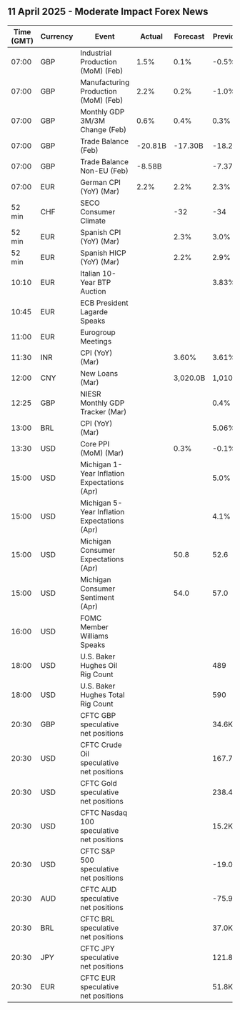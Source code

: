 ## 11 April 2025 - Moderate Impact Forex News

| Time (GMT) | Currency | Event | Actual | Forecast | Previous |
|------|----------|-------|--------|----------|----------|
| 07:00 | GBP | Industrial Production (MoM) (Feb) | 1.5% | 0.1% | -0.5% |
| 07:00 | GBP | Manufacturing Production (MoM) (Feb) | 2.2% | 0.2% | -1.0% |
| 07:00 | GBP | Monthly GDP 3M/3M Change (Feb) | 0.6% | 0.4% | 0.3% |
| 07:00 | GBP | Trade Balance (Feb) | -20.81B | -17.30B | -18.22B |
| 07:00 | GBP | Trade Balance Non-EU (Feb) | -8.58B |  | -7.37B |
| 07:00 | EUR | German CPI (YoY) (Mar) | 2.2% | 2.2% | 2.3% |
| 52 min | CHF | SECO Consumer Climate |  | -32 | -34 |
| 52 min | EUR | Spanish CPI (YoY) (Mar) |  | 2.3% | 3.0% |
| 52 min | EUR | Spanish HICP (YoY) (Mar) |  | 2.2% | 2.9% |
| 10:10 | EUR | Italian 10-Year BTP Auction |  |  | 3.83% |
| 10:45 | EUR | ECB President Lagarde Speaks |  |  |  |
| 11:00 | EUR | Eurogroup Meetings |  |  |  |
| 11:30 | INR | CPI (YoY) (Mar) |  | 3.60% | 3.61% |
| 12:00 | CNY | New Loans (Mar) |  | 3,020.0B | 1,010.0B |
| 12:25 | GBP | NIESR Monthly GDP Tracker (Mar) |  |  | 0.4% |
| 13:00 | BRL | CPI (YoY) (Mar) |  |  | 5.06% |
| 13:30 | USD | Core PPI (MoM) (Mar) |  | 0.3% | -0.1% |
| 15:00 | USD | Michigan 1-Year Inflation Expectations (Apr) |  |  | 5.0% |
| 15:00 | USD | Michigan 5-Year Inflation Expectations (Apr) |  |  | 4.1% |
| 15:00 | USD | Michigan Consumer Expectations (Apr) |  | 50.8 | 52.6 |
| 15:00 | USD | Michigan Consumer Sentiment (Apr) |  | 54.0 | 57.0 |
| 16:00 | USD | FOMC Member Williams Speaks |  |  |  |
| 18:00 | USD | U.S. Baker Hughes Oil Rig Count |  |  | 489 |
| 18:00 | USD | U.S. Baker Hughes Total Rig Count |  |  | 590 |
| 20:30 | GBP | CFTC GBP speculative net positions |  |  | 34.6K |
| 20:30 | USD | CFTC Crude Oil speculative net positions |  |  | 167.7K |
| 20:30 | USD | CFTC Gold speculative net positions |  |  | 238.4K |
| 20:30 | USD | CFTC Nasdaq 100 speculative net positions |  |  | 15.2K |
| 20:30 | USD | CFTC S&P 500 speculative net positions |  |  | -19.0K |
| 20:30 | AUD | CFTC AUD speculative net positions |  |  | -75.9K |
| 20:30 | BRL | CFTC BRL speculative net positions |  |  | 37.0K |
| 20:30 | JPY | CFTC JPY speculative net positions |  |  | 121.8K |
| 20:30 | EUR | CFTC EUR speculative net positions |  |  | 51.8K |
